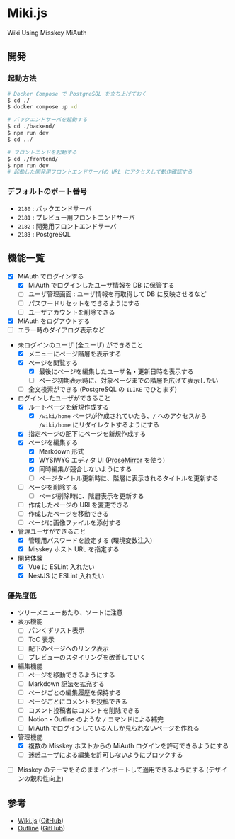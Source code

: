 # Miki.js

Wiki Using Misskey MiAuth


## 開発

### 起動方法

```bash
# Docker Compose で PostgreSQL を立ち上げておく
$ cd ./
$ docker compose up -d

# バックエンドサーバを起動する
$ cd ./backend/
$ npm run dev
$ cd ../

# フロントエンドを起動する
$ cd ./frontend/
$ npm run dev
# 起動した開発用フロントエンドサーバの URL にアクセスして動作確認する
```

### デフォルトのポート番号

- `2180` : バックエンドサーバ
- `2181` : プレビュー用フロントエンドサーバ
- `2182` : 開発用フロントエンドサーバ
- `2183` : PostgreSQL


## 機能一覧

- [x] MiAuth でログインする
    - [x] MiAuth でログインしたユーザ情報を DB に保管する
    - [ ] ユーザ管理画面 : ユーザ情報を再取得して DB に反映させるなど
    - [ ] パスワードリセットをできるようにする
    - [ ] ユーザアカウントを削除できる
- [x] MiAuth をログアウトする
- [ ] エラー時のダイアログ表示など
- 未ログインのユーザ (全ユーザ) ができること
    - [x] メニューにページ階層を表示する
    - [x] ページを閲覧する
        - [x] 最後にページを編集したユーザ名・更新日時を表示する
        - [ ] ページ初期表示時に、対象ページまでの階層を広げて表示したい
    - [ ] 全文検索ができる (PostgreSQL の `ILIKE` でひとまず)
- ログインしたユーザができること
    - [x] ルートページを新規作成する
        - [x] `/wiki/home` ページが作成されていたら、`/` へのアクセスから `/wiki/home` にリダイレクトするようにする
    - [x] 指定ページの配下にページを新規作成する
    - [x] ページを編集する
        - [x] Markdown 形式
        - [x] WYSIWYG エディタ UI ([ProseMirror](https://prosemirror.net) を使う)
        - [x] 同時編集が競合しないようにする
        - [ ] ページタイトル更新時に、階層に表示されるタイトルを更新する
    - [ ] ページを削除する
        - [ ] ページ削除時に、階層表示を更新する
    - [ ] 作成したページの URI を変更できる
    - [ ] 作成したページを移動できる
    - [ ] ページに画像ファイルを添付する
- 管理ユーザができること
    - [x] 管理用パスワードを設定する (環境変数注入)
    - [x] Misskey ホスト URL を指定する
- 開発体験
    - [x] Vue に ESLint 入れたい
    - [x] NestJS に ESLint 入れたい

### 優先度低

- ツリーメニューあたり、ソートに注意
- 表示機能
    - [ ] パンくずリスト表示
    - [ ] ToC 表示
    - [ ] 配下のページへのリンク表示
    - [ ] プレビューのスタイリングを改善していく
- 編集機能
    - [ ] ページを移動できるようにする
    - [ ] Markdown 記法を拡充する
    - [ ] ページごとの編集履歴を保持する
    - [ ] ページごとにコメントを投稿できる
    - [ ] コメント投稿者はコメントを削除できる
    - [ ] Notion・Outline のような `/` コマンドによる補完
    - [ ] MiAuth でログインしている人しか見られないページを作れる
- 管理機能
    - [x] 複数の Misskey ホストからの MiAuth ログインを許可できるようにする
    - [ ] 迷惑ユーザによる編集を許可しないようにブロックする
- [ ] Misskey のテーマをそのままインポートして適用できるようにする (デザインの親和性向上)


## 参考

- [Wiki.js](https://docs.requarks.io) ([GitHub](https://github.com/Requarks/wiki))
- [Outline](https://demo-ail7218.getoutline.com) ([GitHub](https://github.com/outline/outline))
